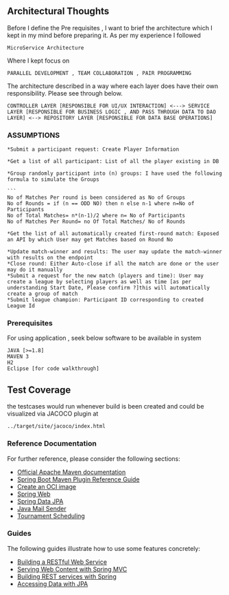 
## Architectural Thoughts

Before I define the Pre requisites , I want to brief the architecture which I kept in my mind before preparing it. 
As per my experience I followed 

```
MicroService Architecture

```
Where I kept focus on 

```
PARALLEL DEVELOPMENT , TEAM COLLABORATION , PAIR PROGRAMMING

```

The architecture described in a way where each layer does have their own responsibility. Please see through below.


```
CONTROLLER LAYER [RESPONSIBLE FOR UI/UX INTERACTION] <---> SERVICE LAYER [RESPONSIBLE FOR BUSINESS LOGIC , AND PASS THROUGH DATA TO DAO LAYER] <--> REPOSITORY LAYER [RESPONSIBLE FOR DATA BASE OPERATIONS]

```
### ASSUMPTIONS

	*Submit a participant request: Create Player Information
	
	*Get a list of all participant: List of all the player existing in DB
	
	*Group randomly participant into (n) groups: I have used the following formula to simulate the Groups
	
	```
	No of Matches Per round is been considered as No of Groups
	No of Rounds = if (n == ODD NO) then n else n-1 where n=No of Participants
	No of Total Matches= n*(n-1)/2 where n= No of Participants
	No of Matches Per Round= no Of Total Matches/ No of Rounds
	
	*Get the list of all automatically created first-round match: Exposed an API by which User may get Matches based on Round No

	*Update match-winner and results: The user may update the match-winner with results on the endpoint
	*Close round: Either Auto-close if all the match are done or the user may do it manually
	*Submit a request for the new match (players and time): User may create a league by selecting players as well as time [as per understanding Start Date, Please confirm ?]this will automatically create a group of match
	*Submit league champion: Participant ID corresponding to created League Id

### Prerequisites

For using application , seek below software to be available in system

```
JAVA [>=1.8]
MAVEN 3
H2
Eclipse [for code walkthrough]

```

## Test Coverage

the testcases would run whenever build is been created and could be visualized via JACOCO plugin at 

```
../target/site/jacoco/index.html

```

### Reference Documentation
For further reference, please consider the following sections:

* [Official Apache Maven documentation](https://maven.apache.org/guides/index.html)
* [Spring Boot Maven Plugin Reference Guide](https://docs.spring.io/spring-boot/docs/2.4.4/maven-plugin/reference/html/)
* [Create an OCI image](https://docs.spring.io/spring-boot/docs/2.4.4/maven-plugin/reference/html/#build-image)
* [Spring Web](https://docs.spring.io/spring-boot/docs/2.4.4/reference/htmlsingle/#boot-features-developing-web-applications)
* [Spring Data JPA](https://docs.spring.io/spring-boot/docs/2.4.4/reference/htmlsingle/#boot-features-jpa-and-spring-data)
* [Java Mail Sender](https://docs.spring.io/spring-boot/docs/2.4.4/reference/htmlsingle/#boot-features-email)
* [Tournament Scheduling](https://nrich.maths.org/1443)

### Guides
The following guides illustrate how to use some features concretely:

* [Building a RESTful Web Service](https://spring.io/guides/gs/rest-service/)
* [Serving Web Content with Spring MVC](https://spring.io/guides/gs/serving-web-content/)
* [Building REST services with Spring](https://spring.io/guides/tutorials/bookmarks/)
* [Accessing Data with JPA](https://spring.io/guides/gs/accessing-data-jpa/)

